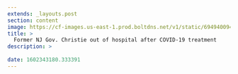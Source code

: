 ```yaml
--- 
extends: _layouts.post 
section: content 
image: https://cf-images.us-east-1.prod.boltdns.net/v1/static/694940094001/ca45ba13-a1de-460b-b7af-a6b9344f3dac/8a10c753-e389-45aa-9dff-e8928c0cc490/1280x720/match/image.jpg 
title: > 
  Former NJ Gov. Christie out of hospital after COVID-19 treatment 
description: > 
   
date: 1602343180.333391 
--- 
```

